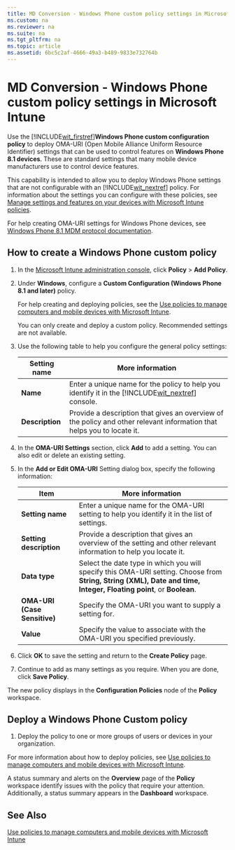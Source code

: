 ```yaml
---
title: MD Conversion - Windows Phone custom policy settings in Microsoft Intune
ms.custom: na
ms.reviewer: na
ms.suite: na
ms.tgt_pltfrm: na
ms.topic: article
ms.assetid: 6bc5c2af-4666-49a3-b489-9833e732764b
---
```

# MD Conversion - Windows Phone custom policy settings in Microsoft Intune
Use the [!INCLUDE[wit_firstref](../Token/wit_firstref_md.md)]**Windows Phone custom configuration policy** to deploy OMA-URI (Open Mobile Alliance Uniform Resource Identifier) settings that can be used to control features on **Windows Phone 8.1 devices**. These are standard settings that many mobile device manufacturers use to control device features.

This capability is intended to allow you to deploy Windows Phone settings that are not configurable with an [!INCLUDE[wit_nextref](../Token/wit_nextref_md.md)] policy. For information about the settings you can configure with these policies, see [Manage settings and features on your devices with Microsoft Intune policies](../Topic/Manage_settings_and_features_on_your_devices_with_Microsoft_Intune_policies.md).

For help creating OMA-URI settings for Windows Phone devices, see [Windows Phone 8.1 MDM protocol documentation](http://technet.microsoft.com/library/dn499787.aspx).

## How to create a Windows Phone custom policy

1.  In the [Microsoft Intune administration console](https://manage.microsoft.com), click **Policy** &gt; **Add Policy**.

2.  Under **Windows**, configure a **Custom Configuration (Windows Phone 8.1 and later)** policy.

    For help creating and deploying policies, see the [Use policies to manage computers and mobile devices with Microsoft Intune](../Topic/Use_policies_to_manage_computers_and_mobile_devices_with_Microsoft_Intune.md).

    You can only create and deploy a custom policy. Recommended settings are not available.

3.  Use the following table to help you configure the general policy settings:

    |Setting name|More information|
    |----------------|--------------------|
    |**Name**|Enter a unique name for the policy to help you identify it in the [!INCLUDE[wit_nextref](../Token/wit_nextref_md.md)] console.|
    |**Description**|Provide a description that gives an overview of the policy and other relevant information that helps you to locate it.|

4.  In the **OMA-URI Settings** section, click **Add** to add a setting. You can also edit or delete an existing setting.

5.  In the **Add or Edit OMA-URI** Setting dialog box, specify the following information:

    |Item|More information|
    |--------|--------------------|
    |**Setting name**|Enter a unique name for the OMA-URI setting to help you identify it in the list of settings.|
    |**Setting description**|Provide a description that gives an overview of the setting and other relevant information to help you locate it.|
    |**Data type**|Select the date type in which you will specify this OMA-URI setting. Choose from **String, String (XML), Date and time, Integer, Floating point**, or **Boolean**.|
    |**OMA-URI (Case Sensitive)**|Specify the OMA-URI you want to supply a setting for.|
    |**Value**|Specify the value to associate with the OMA-URI you specified previously.|

6.  Click **OK** to save the setting and return to the **Create Policy** page.

7.  Continue to add as many settings as you require. When you are done, click **Save Policy**.

The new policy displays in the **Configuration Policies** node of the **Policy** workspace.

## Deploy a Windows Phone Custom policy

1.  Deploy the policy to one or more groups of users or devices in your organization.

For more information about how to deploy policies, see [Use policies to manage computers and mobile devices with Microsoft Intune](../Topic/Use_policies_to_manage_computers_and_mobile_devices_with_Microsoft_Intune.md).

A status summary and alerts on the **Overview** page of the **Policy** workspace identify issues with the policy that require your attention. Additionally, a status summary appears in the **Dashboard** workspace.

## See Also
[Use policies to manage computers and mobile devices with Microsoft Intune](../Topic/Use_policies_to_manage_computers_and_mobile_devices_with_Microsoft_Intune.md)

